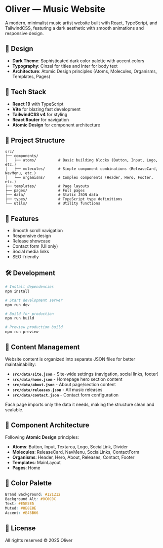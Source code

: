 # Oliver — Music Website

A modern, minimalist music artist website built with React, TypeScript, and TailwindCSS, featuring a dark aesthetic with smooth animations and responsive design.

## 🎨 Design

- **Dark Theme**: Sophisticated dark color palette with accent colors
- **Typography**: Cinzel for titles and Inter for body text
- **Architecture**: Atomic Design principles (Atoms, Molecules, Organisms, Templates, Pages)

## 🚀 Tech Stack

- **React 19** with TypeScript
- **Vite** for blazing fast development
- **TailwindCSS v4** for styling
- **React Router** for navigation
- **Atomic Design** for component architecture

## 📁 Project Structure

```
src/
├── components/
│   ├── atoms/          # Basic building blocks (Button, Input, Logo, etc.)
│   ├── molecules/      # Simple component combinations (ReleaseCard, NavMenu, etc.)
│   └── organisms/      # Complex components (Header, Hero, Footer, etc.)
├── templates/          # Page layouts
├── pages/              # Full pages
├── data/               # Static JSON data
├── types/              # TypeScript type definitions
└── utils/              # Utility functions
```

## 🎵 Features

- Smooth scroll navigation
- Responsive design
- Release showcase
- Contact form (UI only)
- Social media links
- SEO-friendly

## 🛠️ Development

```bash
# Install dependencies
npm install

# Start development server
npm run dev

# Build for production
npm run build

# Preview production build
npm run preview
```

## 📝 Content Management

Website content is organized into separate JSON files for better maintainability:

- **`src/data/site.json`** - Site-wide settings (navigation, social links, footer)
- **`src/data/home.json`** - Homepage hero section content
- **`src/data/about.json`** - About page/section content
- **`src/data/releases.json`** - All music releases
- **`src/data/contact.json`** - Contact form configuration

Each page imports only the data it needs, making the structure clean and scalable.

## 🎯 Component Architecture

Following **Atomic Design** principles:

- **Atoms**: Button, Input, Textarea, Logo, SocialLink, Divider
- **Molecules**: ReleaseCard, NavMenu, SocialLinks, ContactForm
- **Organisms**: Header, Hero, About, Releases, Contact, Footer
- **Templates**: MainLayout
- **Pages**: Home

## 🌈 Color Palette

```css
Brand Background: #121212
Background Alt: #0C0C0C
Text: #E5E5E5
Muted: #8E8E8E
Accent: #E45B66
```

## 📄 License

All rights reserved © 2025 Oliver
